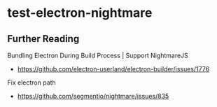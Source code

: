 # test-electron-nightmare

## Further Reading ##

Bundling Electron During Build Process | Support NightmareJS
* https://github.com/electron-userland/electron-builder/issues/1776

Fix electron path
* https://github.com/segmentio/nightmare/issues/835
